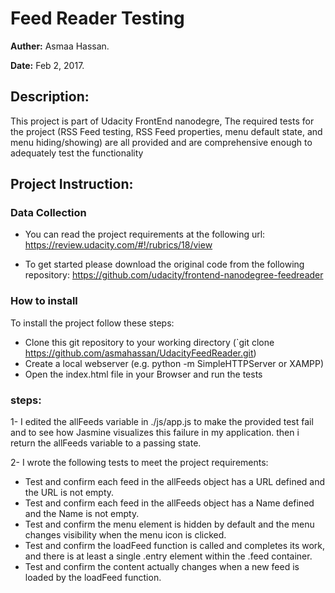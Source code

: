# Feed Reader Testing

**Auther:** Asmaa Hassan.

**Date:** Feb 2, 2017.

## Description:
This project is part of Udacity FrontEnd nanodegre, The required tests for the project (RSS Feed testing, RSS Feed properties, menu default state, and menu hiding/showing) are all provided and are comprehensive enough to adequately test the functionality


## Project Instruction:
### Data Collection
- You can read the project requirements at the following url:
https://review.udacity.com/#!/rubrics/18/view

- To get started please download the original code from the following repository:
https://github.com/udacity/frontend-nanodegree-feedreader


### How to install
To install the project follow these steps:

- Clone this git repository to your working directory (`git clone https://github.com/asmahassan/UdacityFeedReader.git)
- Create a local webserver (e.g. python -m SimpleHTTPServer or XAMPP)
- Open the index.html file in your Browser and run the tests


### steps:
1- I edited the allFeeds variable in ./js/app.js to make the provided test fail and to see how Jasmine visualizes this failure in my application. then i return the allFeeds variable to a passing state.

2- I wrote the following tests to meet the project requirements:
- Test and confirm each feed in the allFeeds object has a URL defined and the URL is not empty.
- Test and confirm each feed in the allFeeds object has a Name defined and the Name is not empty.
- Test and confirm the menu element is hidden by default and the menu changes visibility when the menu icon is clicked.
- Test and confirm the loadFeed function is called and completes its work, and there is at least a single .entry element within the .feed container.
- Test and confirm the content actually changes when a new feed is loaded by the loadFeed function.
